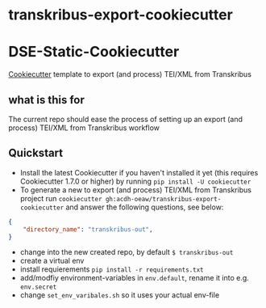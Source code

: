 # transkribus-export-cookiecutter

# DSE-Static-Cookiecutter

[Cookiecutter](https://github.com/cookiecutter/cookiecutter) template to export (and process) TEI/XML from Transkribus

## what is this for

The current repo should ease the process of setting up an export (and process) TEI/XML from Transkribus workflow

## Quickstart
* Install the latest Cookiecutter if you haven't installed it yet (this requires Cookiecutter 1.7.0 or higher) by running `pip install -U cookiecutter`
* To generate a new to export (and process) TEI/XML from Transkribus project run `cookiecutter gh:acdh-oeaw/transkribus-export-cookiecutter` and answer the following questions, see below:

```json
{
    "directory_name": "transkribus-out",
} 
```
* change into the new created repo, by default `$ transkribus-out`
* create a virtual env
* install requierements `pip install -r requirements.txt`
* add/modfiy environment-variables in `env.default`, rename it into e.g. `env.secret`
* change `set_env_varibales.sh` so it uses your actual env-file